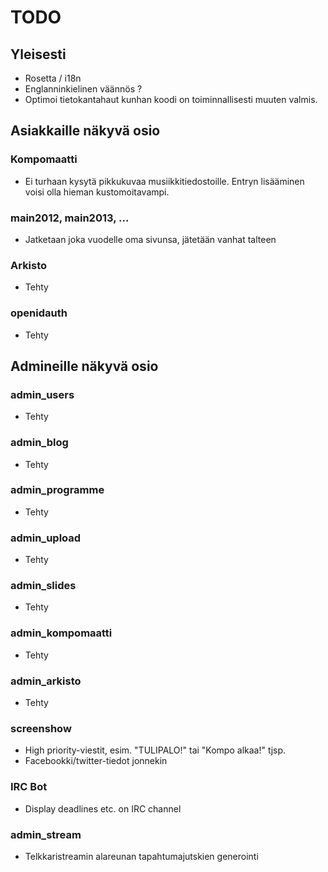 # TODO

## Yleisesti

* Rosetta / i18n
* Englanninkielinen väännös ?
* Optimoi tietokantahaut kunhan koodi on toiminnallisesti muuten valmis.

## Asiakkaille näkyvä osio

### Kompomaatti
* Ei turhaan kysytä pikkukuvaa musiikkitiedostoille. Entryn lisääminen voisi olla hieman kustomoitavampi.

### main2012, main2013, ...

* Jatketaan joka vuodelle oma sivunsa, jätetään vanhat talteen

### Arkisto

* Tehty

### openidauth

* Tehty

## Admineille näkyvä osio

### admin_users

* Tehty

### admin_blog

* Tehty

### admin_programme

* Tehty

### admin_upload

* Tehty
  
### admin_slides

* Tehty

### admin_kompomaatti

* Tehty

### admin_arkisto

* Tehty
  
### screenshow

* High priority-viestit, esim. "TULIPALO!" tai "Kompo alkaa!" tjsp.
* Facebookki/twitter-tiedot jonnekin

### IRC Bot

* Display deadlines etc. on IRC channel

### admin_stream
* Telkkaristreamin alareunan tapahtumajutskien generointi
